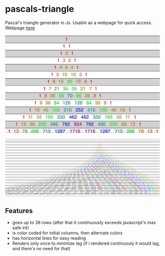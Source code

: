 # pascals-triangle
Pascal's triangle generator in Js. Usable as a webpage for quick access. Webpage [here](https://skparab1.github.io/r/pascal)

![](images/part.png)

![](images/whole.png)


## Features
- goes up to 38 rows (after that it continuously exceeds javascript's max safe int)
- is color coded for initial columns, then alternate colors
- has horizontal lines for easy reading
- Renders only once to minimize lag (if i rendered continuouly it would lag, and there's no need for that)
